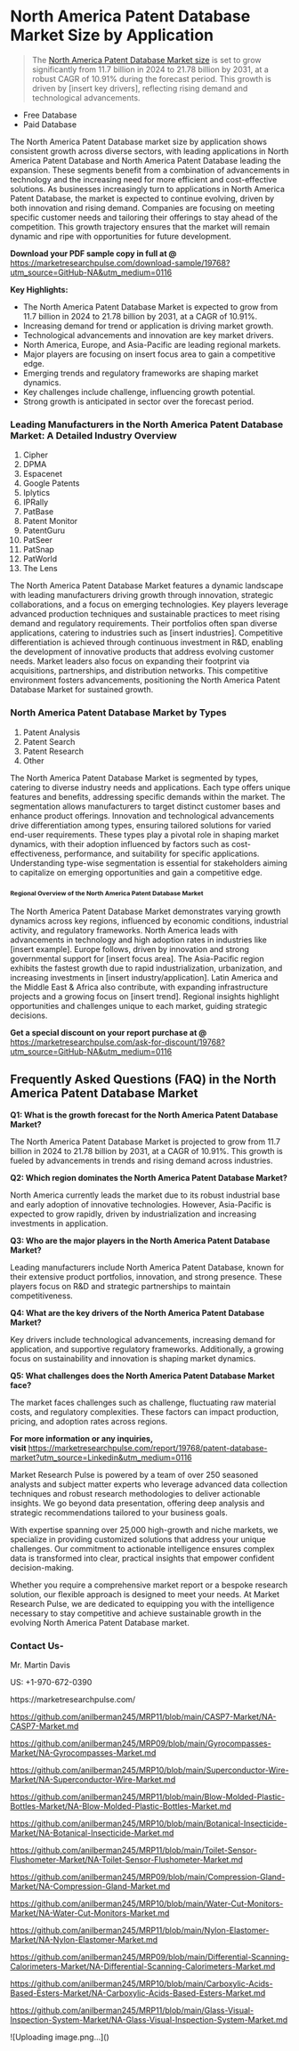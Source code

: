 <h1>North America Patent Database Market&nbsp;Size by Application</h1><blockquote><p>The <a href="https://marketresearchpulse.com/download-sample/19768?utm_source=GitHub-NA&amp;utm_medium=0116">North America Patent Database Market size</a> is set to grow significantly from 11.7 billion in 2024 to 21.78 billion by 2031, at a robust CAGR of 10.91% during the forecast period. This growth is driven by [insert key drivers], reflecting rising demand and technological advancements.</p></blockquote><ul><li>Free Database<li> Paid Database</li></ul><p>The North America Patent Database market size by application shows consistent growth across diverse sectors, with leading applications in North America Patent Database and North America Patent Database leading the expansion. These segments benefit from a combination of advancements in technology and the increasing need for more efficient and cost-effective solutions. As businesses increasingly turn to applications in North America Patent Database, the market is expected to continue evolving, driven by both innovation and rising demand. Companies are focusing on meeting specific customer needs and tailoring their offerings to stay ahead of the competition. This growth trajectory ensures that the market will remain dynamic and ripe with opportunities for future development.</p><p><strong>Download your PDF sample copy in full at @ </strong><a href="https://marketresearchpulse.com/download-sample/19768?utm_source=GitHub-NA&amp;utm_medium=0116">https://marketresearchpulse.com/download-sample/19768?utm_source=GitHub-NA&amp;utm_medium=0116</a></p><p><strong>Key Highlights: </strong></p><ul><li>The North America Patent Database Market is expected to grow from 11.7 billion in 2024 to 21.78 billion by 2031, at a CAGR of 10.91%.</li><li>Increasing demand for trend or application is driving market growth.</li><li>Technological advancements and innovation are key market drivers.</li><li>North America, Europe, and Asia-Pacific are leading regional markets.</li><li>Major players are focusing on insert focus area to gain a competitive edge.</li><li>Emerging trends and regulatory frameworks are shaping market dynamics.</li><li>Key challenges include challenge, influencing growth potential.</li><li>Strong growth is anticipated in sector over the forecast period.</li></ul><h3>Leading Manufacturers in the North America Patent Database Market: A Detailed Industry Overview</h3><ol><li>Cipher</li><li>DPMA</li><li>Espacenet</li><li>Google Patents</li><li>Iplytics</li><li>IPRally</li><li>PatBase</li><li>Patent Monitor</li><li>PatentGuru</li><li>PatSeer</li><li>PatSnap</li><li>PatWorld</li><li>The Lens</li></ol><div class="flex max-w-full flex-col flex-grow"><div class="min-h-8 text-message flex w-full flex-col items-end gap-2 whitespace-normal break-words [.text-message+&amp;]:mt-5" dir="auto" data-message-author-role="assistant" data-message-id="fd8432e4-4910-450d-b182-61b7bfb0a01f" data-message-model-slug="gpt-4o"><div class="flex w-full flex-col gap-1 empty:hidden first:pt-[3px]"><div class="markdown prose w-full break-words dark:prose-invert light"><p>The North America Patent Database Market features a dynamic landscape with leading manufacturers driving growth through innovation, strategic collaborations, and a focus on emerging technologies. Key players leverage advanced production techniques and sustainable practices to meet rising demand and regulatory requirements. Their portfolios often span diverse applications, catering to industries such as [insert industries]. Competitive differentiation is achieved through continuous investment in R&amp;D, enabling the development of innovative products that address evolving customer needs. Market leaders also focus on expanding their footprint via acquisitions, partnerships, and distribution networks. This competitive environment fosters advancements, positioning the North America Patent Database Market for sustained growth.</p></div></div></div></div><h3>North America Patent Database Market by Types</h3><ol><li>Patent Analysis<li> Patent Search<li> Patent Research<li> Other</li></ol><div class="flex max-w-full flex-col flex-grow"><div class="min-h-8 text-message flex w-full flex-col items-end gap-2 whitespace-normal break-words [.text-message+&amp;]:mt-5" dir="auto" data-message-author-role="assistant" data-message-id="084470be-0bb7-4664-bddf-5156b4f41249" data-message-model-slug="gpt-4o-mini"><div class="flex w-full flex-col gap-1 empty:hidden first:pt-[3px]"><div class="markdown prose w-full break-words dark:prose-invert light"><p>The North America Patent Database Market is segmented by types, catering to diverse industry needs and applications. Each type offers unique features and benefits, addressing specific demands within the market. The segmentation allows manufacturers to target distinct customer bases and enhance product offerings. Innovation and technological advancements drive differentiation among types, ensuring tailored solutions for varied end-user requirements. These types play a pivotal role in shaping market dynamics, with their adoption influenced by factors such as cost-effectiveness, performance, and suitability for specific applications. Understanding type-wise segmentation is essential for stakeholders aiming to capitalize on emerging opportunities and gain a competitive edge.</p></div></div></div></div><h3><span style="font-size: 11px;">Regional Overview of the North America Patent Database Market</span></h3><div class="flex max-w-full flex-col flex-grow"><div class="min-h-8 text-message flex w-full flex-col items-end gap-2 whitespace-normal break-words [.text-message+&amp;]:mt-5" dir="auto" data-message-author-role="assistant" data-message-id="e9038762-ce64-4e30-91c9-9bd413514231" data-message-model-slug="gpt-4o-mini"><div class="flex w-full flex-col gap-1 empty:hidden first:pt-[3px]"><div class="markdown prose w-full break-words dark:prose-invert light"><p>The North America Patent Database Market demonstrates varying growth dynamics across key regions, influenced by economic conditions, industrial activity, and regulatory frameworks. North America leads with advancements in technology and high adoption rates in industries like [insert example]. Europe follows, driven by innovation and strong governmental support for [insert focus area]. The Asia-Pacific region exhibits the fastest growth due to rapid industrialization, urbanization, and increasing investments in [insert industry/application]. Latin America and the Middle East &amp; Africa also contribute, with expanding infrastructure projects and a growing focus on [insert trend]. Regional insights highlight opportunities and challenges unique to each market, guiding strategic decisions.</p></div></div></div></div><p><strong>Get a special discount on your report purchase at @ </strong><a href="https://marketresearchpulse.com/ask-for-discount/19768?utm_source=GitHub-NA&amp;utm_medium=0116">https://marketresearchpulse.com/ask-for-discount/19768?utm_source=GitHub-NA&amp;utm_medium=0116</a></p><h2>Frequently Asked Questions (FAQ) in the North America Patent Database Market</h2><p><strong>Q1: What is the growth forecast for the North America Patent Database Market?</strong></p><p>The North America Patent Database Market is projected to grow from 11.7 billion in 2024 to 21.78 billion by 2031, at a CAGR of 10.91%. This growth is fueled by advancements in trends and rising demand across industries.</p><p><strong>Q2: Which region dominates the North America Patent Database Market?</strong></p><p>North America currently leads the market due to its robust industrial base and early adoption of innovative technologies. However, Asia-Pacific is expected to grow rapidly, driven by industrialization and increasing investments in application.</p><p><strong>Q3: Who are the major players in the North America Patent Database Market?</strong></p><p>Leading manufacturers include North America Patent Database, known for their extensive product portfolios, innovation, and strong presence. These players focus on R&amp;D and strategic partnerships to maintain competitiveness.</p><p><strong>Q4: What are the key drivers of the North America Patent Database Market?</strong></p><p>Key drivers include technological advancements, increasing demand for application, and supportive regulatory frameworks. Additionally, a growing focus on sustainability and innovation is shaping market dynamics.</p><p><strong>Q5: What challenges does the North America Patent Database Market face?</strong></p><p>The market faces challenges such as challenge, fluctuating raw material costs, and regulatory complexities. These factors can impact production, pricing, and adoption rates across regions.</p><p><strong>For more information or any inquiries, visit&nbsp;</strong><a href="https://marketresearchpulse.com/report/19768/patent-database-market?utm_source=Linkedin&utm_medium=0116">https://marketresearchpulse.com/report/19768/patent-database-market?utm_source=Linkedin&utm_medium=0116</a></p><p>Market Research Pulse is powered by a team of over 250 seasoned analysts and subject matter experts who leverage advanced data collection techniques and robust research methodologies to deliver actionable insights. We go beyond data presentation, offering deep analysis and strategic recommendations tailored to your business goals.</p><p>With expertise spanning over 25,000 high-growth and niche markets, we specialize in providing customized solutions that address your unique challenges. Our commitment to actionable intelligence ensures complex data is transformed into clear, practical insights that empower confident decision-making.</p><p>Whether you require a comprehensive market report or a bespoke research solution, our flexible approach is designed to meet your needs. At Market Research Pulse, we are dedicated to equipping you with the intelligence necessary to stay competitive and achieve sustainable growth in the evolving North America Patent Database market.</p><h3><strong>Contact Us-</strong></h3><p>Mr. Martin Davis</p><p>US: +1-970-672-0390</p><p>https://marketresearchpulse.com/</p><p><a href="https://github.com/anilberman245/MRP11/blob/main/CASP7-Market/NA-CASP7-Market.md">https://github.com/anilberman245/MRP11/blob/main/CASP7-Market/NA-CASP7-Market.md</a></p><p><a href="https://github.com/anilberman245/MRP09/blob/main/Gyrocompasses-Market/NA-Gyrocompasses-Market.md">https://github.com/anilberman245/MRP09/blob/main/Gyrocompasses-Market/NA-Gyrocompasses-Market.md</a></p><p><a href="https://github.com/anilberman245/MRP10/blob/main/Superconductor-Wire-Market/NA-Superconductor-Wire-Market.md">https://github.com/anilberman245/MRP10/blob/main/Superconductor-Wire-Market/NA-Superconductor-Wire-Market.md</a></p><p><a href="https://github.com/anilberman245/MRP11/blob/main/Blow-Molded-Plastic-Bottles-Market/NA-Blow-Molded-Plastic-Bottles-Market.md">https://github.com/anilberman245/MRP11/blob/main/Blow-Molded-Plastic-Bottles-Market/NA-Blow-Molded-Plastic-Bottles-Market.md</a></p><p><a href="https://github.com/anilberman245/MRP10/blob/main/Botanical-Insecticide-Market/NA-Botanical-Insecticide-Market.md">https://github.com/anilberman245/MRP10/blob/main/Botanical-Insecticide-Market/NA-Botanical-Insecticide-Market.md</a></p><p><a href="https://github.com/anilberman245/MRP11/blob/main/Toilet-Sensor-Flushometer-Market/NA-Toilet-Sensor-Flushometer-Market.md">https://github.com/anilberman245/MRP11/blob/main/Toilet-Sensor-Flushometer-Market/NA-Toilet-Sensor-Flushometer-Market.md</a></p><p><a href="https://github.com/anilberman245/MRP09/blob/main/Compression-Gland-Market/NA-Compression-Gland-Market.md">https://github.com/anilberman245/MRP09/blob/main/Compression-Gland-Market/NA-Compression-Gland-Market.md</a></p><p><a href="https://github.com/anilberman245/MRP10/blob/main/Water-Cut-Monitors-Market/NA-Water-Cut-Monitors-Market.md">https://github.com/anilberman245/MRP10/blob/main/Water-Cut-Monitors-Market/NA-Water-Cut-Monitors-Market.md</a></p><p><a href="https://github.com/anilberman245/MRP11/blob/main/Nylon-Elastomer-Market/NA-Nylon-Elastomer-Market.md">https://github.com/anilberman245/MRP11/blob/main/Nylon-Elastomer-Market/NA-Nylon-Elastomer-Market.md</a></p><p><a href="https://github.com/anilberman245/MRP09/blob/main/Differential-Scanning-Calorimeters-Market/NA-Differential-Scanning-Calorimeters-Market.md">https://github.com/anilberman245/MRP09/blob/main/Differential-Scanning-Calorimeters-Market/NA-Differential-Scanning-Calorimeters-Market.md</a></p><p><a href="https://github.com/anilberman245/MRP10/blob/main/Carboxylic-Acids-Based-Esters-Market/NA-Carboxylic-Acids-Based-Esters-Market.md">https://github.com/anilberman245/MRP10/blob/main/Carboxylic-Acids-Based-Esters-Market/NA-Carboxylic-Acids-Based-Esters-Market.md</a></p><p><a href="https://github.com/anilberman245/MRP11/blob/main/Glass-Visual-Inspection-System-Market/NA-Glass-Visual-Inspection-System-Market.md">https://github.com/anilberman245/MRP11/blob/main/Glass-Visual-Inspection-System-Market/NA-Glass-Visual-Inspection-System-Market.md</a></p>
![Uploading image.png…]()
